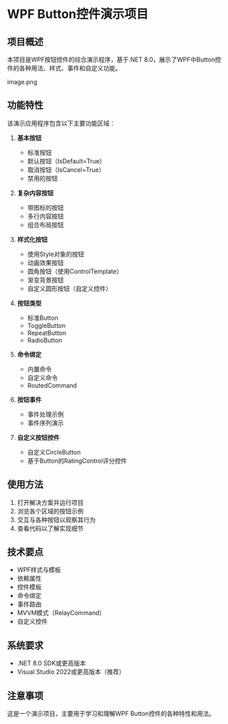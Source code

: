 # WPF Button控件演示项目

## 项目概述

本项目是WPF按钮控件的综合演示程序，基于.NET 8.0，展示了WPF中Button控件的各种用法、样式、事件和自定义功能。

image.png
## 功能特性

该演示应用程序包含以下主要功能区域：

1. **基本按钮**
   - 标准按钮
   - 默认按钮（IsDefault=True）
   - 取消按钮（IsCancel=True）
   - 禁用的按钮

2. **复杂内容按钮**
   - 带图标的按钮
   - 多行内容按钮
   - 组合布局按钮

3. **样式化按钮**
   - 使用Style对象的按钮
   - 动画效果按钮
   - 圆角按钮（使用ControlTemplate）
   - 渐变背景按钮
   - 自定义圆形按钮（自定义控件）

4. **按钮类型**
   - 标准Button
   - ToggleButton
   - RepeatButton
   - RadioButton

5. **命令绑定**
   - 内置命令
   - 自定义命令
   - RoutedCommand

6. **按钮事件**
   - 事件处理示例
   - 事件序列演示

7. **自定义按钮控件**
   - 自定义CircleButton
   - 基于Button的RatingControl评分控件

## 使用方法

1. 打开解决方案并运行项目
2. 浏览各个区域的按钮示例
3. 交互与各种按钮以观察其行为
4. 查看代码以了解实现细节

## 技术要点

- WPF样式与模板
- 依赖属性
- 控件模板
- 命令绑定
- 事件路由
- MVVM模式（RelayCommand）
- 自定义控件

## 系统要求

- .NET 8.0 SDK或更高版本
- Visual Studio 2022或更高版本（推荐）

## 注意事项

这是一个演示项目，主要用于学习和理解WPF Button控件的各种特性和用法。 